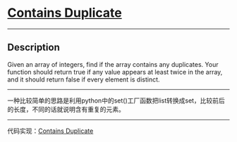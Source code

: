 # [Contains Duplicate](https://leetcode.com/problems/contains-duplicate/)

---

## Description

Given an array of integers, find if the array contains any duplicates. Your function should return true if any value appears at least twice in the array, and it should return false if every element is distinct.

---

一种比较简单的思路是利用python中的set()工厂函数把list转换成set，比较前后的长度，不同的话就说明含有重复的元素。

---

代码实现：[Contains Duplicate](./ContainsDuplicate.py)

